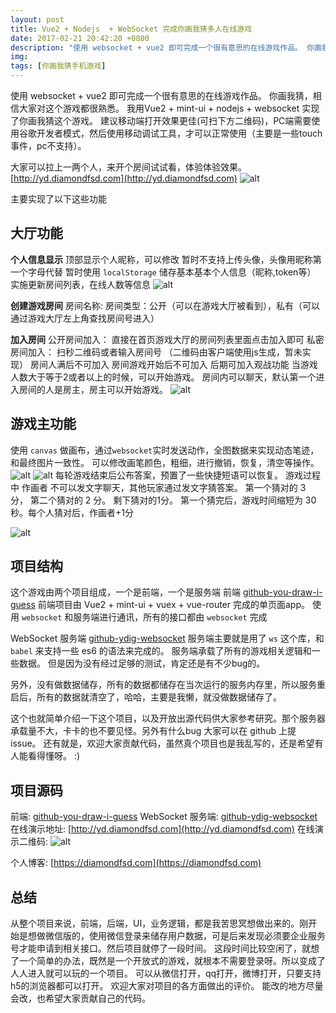 ```yaml
---
layout: post
title: Vue2 + Nodejs  + WebSocket 完成你画我猜多人在线游戏
date: 2017-02-21 20:42:20 +0800
description: "使用 websocket + vue2 即可完成一个很有意思的在线游戏作品。 你画我猜，相信大家对这个游戏都很熟悉。 我用Vue2 + mint-ui + nodejs + websocket 实现了你画我猜这个游戏。 建议移动端打开效果更佳(可扫下方二维码)，PC端需要使用谷歌开发者模式，然后使用移动调试工具，才可以正常使用（主要是一些touch事件，pc不支持）。  大家可以拉上一两个人，来开个房间试试看，体验体验效果。 http://yd.diamondfsd.com   主要实现了以下这些功能  大厅功能  个人信息显示 顶部显示个人昵称，可以修改 暂时不支持上传头像，头像用昵称第一个"
img:
tags: [你画我猜手机游戏]
---
```


使用 websocket + vue2 即可完成一个很有意思的在线游戏作品。
你画我猜，相信大家对这个游戏都很熟悉。
我用Vue2 + mint-ui + nodejs + websocket 实现了你画我猜这个游戏。
建议移动端打开效果更佳(可扫下方二维码)，PC端需要使用谷歌开发者模式，然后使用移动调试工具，才可以正常使用（主要是一些touch事件，pc不支持）。

大家可以拉上一两个人，来开个房间试试看，体验体验效果。
[http://yd.diamondfsd.com](http://yd.diamondfsd.com)
![alt]({{site.baseurl}}/assets/img/ddeea735-598e-4e1e-b262-2d133f813303-)

主要实现了以下这些功能

## 大厅功能
**个人信息显示**
顶部显示个人昵称，可以修改
暂时不支持上传头像，头像用昵称第一个字母代替
暂时使用 `localStorage` 储存基本基本个人信息（昵称,token等）
实施更新房间列表，在线人数等信息
![alt]({{site.baseurl}}/assets/img/292c2c29-44b1-45fd-b9dc-7a2f69953c78n)

**创建游戏房间**
房间名称:
房间类型：公开（可以在游戏大厅被看到），私有（可以通过游戏大厅左上角查找房间号进入）

**加入房间**
公开房间加入： 直接在首页游戏大厅的房间列表里面点击加入即可
私密房间加入： 扫秒二维码或者输入房间号 （二维码由客户端使用js生成，暂未实现）
房间人满后不可加入
房间游戏开始后不可加入
后期可加入观战功能
当游戏人数大于等于2或者以上的时候，可以开始游戏。
房间内可以聊天，默认第一个进入房间的人是房主，房主可以开始游戏。
![alt]({{site.baseurl}}/assets/img/042c9bd1-1c7b-49c1-8b46-d3e987869d178)

## 游戏主功能
使用 `canvas` 做画布，通过`websocket`实时发送动作，全图数据来实现动态笔迹，和最终图片一致性。
可以修改画笔颜色，粗细，进行撤销，恢复，清空等操作。
![alt]({{site.baseurl}}/assets/img/a425d560-e7de-4c20-ab1c-9e1f9b868690d)
![alt]({{site.baseurl}}/assets/img/5c373f24-32da-4766-b96b-ac0f8a184b37B)
每轮游戏结束后公布答案，预置了一些快捷短语可以恢复。 游戏过程中 作画者 不可以发文字聊天，其他玩家通过发文字猜答案。
第一个猜对的 3 分， 第二个猜对的 2 分。 剩下猜对的1分。 第一个猜完后，游戏时间缩短为 30 秒。每个人猜对后，作画者+1分

![alt]({{site.baseurl}}/assets/img/39b12c5f-d08a-41f9-a80d-9f32b0b22c6eP)

## 项目结构
这个游戏由两个项目组成，一个是前端，一个是服务端
前端 [github-you-draw-i-guess](https://github.com/k55k32/you-draw-i-guess)
前端项目由  Vue2 + mint-ui + vuex + vue-router 完成的单页面app。  使用 `websocket` 和服务端进行通讯，所有的接口都由 `websocket` 完成

WebSocket 服务端  [github-ydig-websocket](https://github.com/k55k32/ydig-websocket)
服务端主要就是用了 `ws` 这个库，和 `babel` 来支持一些 es6 的语法来完成的。
服务端承载了所有的游戏相关逻辑和一些数据。 但是因为没有经过足够的测试，肯定还是有不少bug的。

另外，没有做数据储存，所有的数据都储存在当次运行的服务内存里，所以服务重启后，所有的数据就清空了，哈哈，主要是我懒，就没做数据储存了。

这个也就简单介绍一下这个项目，以及开放出源代码供大家参考研究。那个服务器承载量不大，卡卡的也不要见怪。另外有什么bug 大家可以在 github 上提 issue。 还有就是，欢迎大家贡献代码，虽然真个项目也是我乱写的，还是希望有人能看得懂呀。  :)


## 项目源码
前端: [github-you-draw-i-guess](https://github.com/k55k32/you-draw-i-guess)
WebSocket 服务端:  [github-ydig-websocket](https://github.com/k55k32/ydig-websocket)
在线演示地址: [http://yd.diamondfsd.com](http://yd.diamondfsd.com)
在线演示二维码: ![alt]({{site.baseurl}}/assets/img/ddeea735-598e-4e1e-b262-2d133f813303-)

个人博客: [https://diamondfsd.com](https://diamondfsd.com)


## 总结
从整个项目来说，前端，后端，UI，业务逻辑，都是我苦思冥想做出来的。刚开始是想做微信版的，使用微信登录来储存用户数据，可是后来发现必须要企业服务号才能申请到相关接口。然后项目就停了一段时间。
这段时间比较空闲了，就想了一个简单的办法，既然是一个开放式的游戏，就根本不需要登录呀。所以变成了人人进入就可以玩的一个项目。 可以从微信打开，qq打开，微博打开，只要支持h5的浏览器都可以打开。
欢迎大家对项目的各方面做出的评价。 能改的地方尽量会改，也希望大家贡献自己的代码。